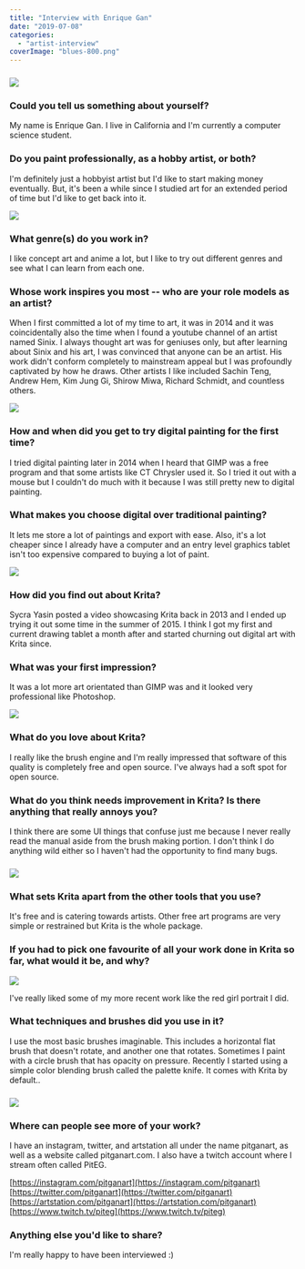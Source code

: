 ```yaml
---
title: "Interview with Enrique Gan"
date: "2019-07-08"
categories: 
  - "artist-interview"
coverImage: "blues-800.png"
---
```


### ![](images/water-800.png)

### Could you tell us something about yourself?

My name is Enrique Gan. I live in California and I'm currently a computer science student.

### Do you paint professionally, as a hobby artist, or both?

I'm definitely just a hobbyist artist but I'd like to start making money eventually. But, it's been a while since I studied art for an extended period of time but I'd like to get back into it.

![](images/alo1-800.png)

### What genre(s) do you work in?

I like concept art and anime a lot, but I like to try out different genres and see what I can learn from each one.

### Whose work inspires you most -- who are your role models as an artist?

When I first committed a lot of my time to art, it was in 2014 and it was coincidentally also the time when I found a youtube channel of an artist named Sinix. I always thought art was for geniuses only, but after learning about Sinix and his art, I was convinced that anyone can be an artist. His work didn't conform completely to mainstream appeal but I was profoundly captivated by how he draws. Other artists I like included Sachin Teng, Andrew Hem, Kim Jung Gi, Shirow Miwa, Richard Schmidt, and countless others.

![](images/Pizza-800.png)

### How and when did you get to try digital painting for the first time?

I tried digital painting later in 2014 when I heard that GIMP was a free program and that some artists like CT Chrysler used it. So I tried it out with a mouse but I couldn't do much with it because I was still pretty new to digital painting.

### What makes you choose digital over traditional painting?

It lets me store a lot of paintings and export with ease. Also, it's a lot cheaper since I already have a computer and an entry level graphics tablet isn't too expensive compared to buying a lot of paint.

![](images/image2-800.png)

### How did you find out about Krita?

Sycra Yasin posted a video showcasing Krita back in 2013 and I ended up trying it out some time in the summer of 2015. I think I got my first and current drawing tablet a month after and started churning out digital art with Krita since.

### What was your first impression?

It was a lot more art orientated than GIMP was and it looked very professional like Photoshop.

![](images/tried1-800.png)

### What do you love about Krita?

I really like the brush engine and I'm really impressed that software of this quality is completely free and open source. I've always had a soft spot for open source.

### What do you think needs improvement in Krita? Is there anything that really annoys you?

I think there are some UI things that confuse just me because I never really read the manual aside from the brush making portion. I don't think I do anything wild either so I haven't had the opportunity to find many bugs.

### ![](images/runningout-800.png)

### What sets Krita apart from the other tools that you use?

It's free and is catering towards artists. Other free art programs are very simple or restrained but Krita is the whole package.

### If you had to pick one favourite of all your work done in Krita so far, what would it be, and why?

![](images/red-800.png)

I've really liked some of my more recent work like the red girl portrait I did.

### What techniques and brushes did you use in it?

I use the most basic brushes imaginable. This includes a horizontal flat brush that doesn't rotate, and another one that rotates. Sometimes I paint with a circle brush that has opacity on pressure. Recently I started using a simple color blending brush called the palette knife. It comes with Krita by default..

### ![](images/slephours-800.png)

### Where can people see more of your work?

I have an instagram, twitter, and artstation all under the name pitganart, as well as a website called pitganart.com. I also have a twitch account where I stream often called PitEG.

[https://instagram.com/pitganart](https://instagram.com/pitganart) [https://twitter.com/pitganart](https://twitter.com/pitganart) [https://artstation.com/pitganart](https://artstation.com/pitganart) [https://www.twitch.tv/piteg](https://www.twitch.tv/piteg)

### Anything else you'd like to share?

I'm really happy to have been interviewed :)
